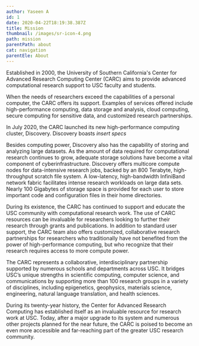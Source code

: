 ```yaml
---
author: Yaseen A
id: 1
date: 2020-04-22T18:19:38.387Z
title: Mission
thumbnail: /images/sr-icon-4.png
path: mission
parentPath: about
cat: navigation
parentEle: About
---
```


Established in 2000, the University of Southern California's Center for Advanced Research Computing Center (CARC) aims to provide advanced computational research support to USC faculty and students.

When the needs of researchers exceed the capabilities of a personal computer, the CARC offers its support. Examples of services offered include high-performance computing, data storage and analysis, cloud computing, secure computing for sensitive data, and customized research partnerships.

In July 2020, the CARC launched its new high-performance computing cluster, Discovery. Discovery boasts *insert specs*

Besides computing power, Discovery also has the capability of storing and analyzing large datasets. As the amount of data required for computational research continues to grow, adequate storage solutions have become a vital component of cyberinfrastructure. Discovery offers multicore compute nodes for data-intensive research jobs, backed by an 800 Terabyte, high-throughput scratch file system. A low-latency, high-bandwidth InfiniBand network fabric facilitates intense research workloads on large data sets. Nearly 100 Gigabytes of storage space is provided for each user to store important code and configuration files in their home directories.

During its existence, the CARC has continued to support and educate the USC community with computational research work. The use of CARC resources can be invaluable for researchers looking to further their research through grants and publications. In addition to standard user support, the CARC team also offers customized, collaborative research partnerships for researchers who traditionally have not benefited from the power of high-performance computing, but who recognize that their research requires access to more compute power.

The CARC represents a collaborative, interdisciplinary partnership supported by numerous schools and departments across USC. It bridges USC’s unique strengths in scientific computing, computer science, and communications by supporting more than 100 research groups in a variety of disciplines, including epigenetics, geophysics, materials science, engineering, natural language translation, and health sciences.

During its twenty-year history, the Center for Advanced Research Computing has established itself as an invaluable resource for research work at USC. Today, after a major upgrade to its system and numerous other projects planned for the near future, the CARC is poised to become an even more accessible and far-reaching part of the greater USC research community.
